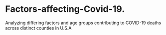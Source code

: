 # Factors-affecting-Covid-19.
Analyzing differing factors and age groups contributing to COVID-19 deaths across distinct counties in U.S.A
